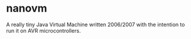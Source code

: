 # nanovm

A really tiny Java Virtual Machine written 2006/2007 with the intention to run
it on AVR microcontrollers.

